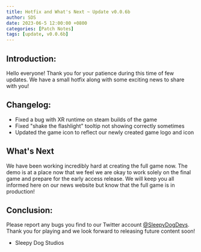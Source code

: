 ```yaml
---
title: Hotfix and What's Next ~ Update v0.0.6b
author: SDS
date: 2023-06-5 12:00:00 +0800
categories: [Patch Notes]
tags: [update, v0.0.6b]
---
```


## Introduction:

Hello everyone! Thank you for your patience during this time of few updates. We have a small hotfix along with some exciting news to share with you!

## Changelog:

- Fixed a bug with XR runtime on steam builds of the game
- Fixed "shake the flashlight" tooltip not showing correctly sometimes
- Updated the game icon to reflect our newly created game logo and icon

## What's Next

We have been working incredibly hard at creating the full game now. The demo is at a place now that we feel we are okay to work solely on the final game and prepare for the early access release. We will keep you all informed here on our news website but know that the full game is in production!

## Conclusion:

Please report any bugs you find to our Twitter account [@SleepyDogDevs](https://twitter.com/sleepydogdevs). Thank you for playing and we look forward to releasing future content soon!

- Sleepy Dog Studios